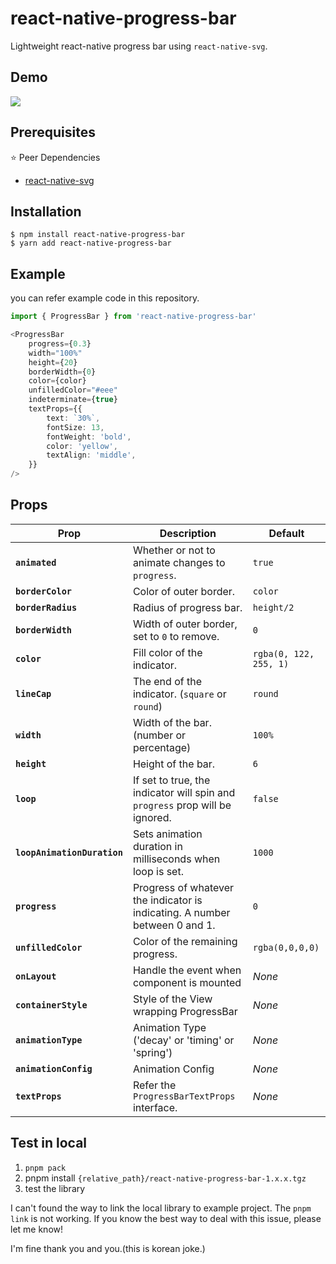 # react-native-progress-bar

Lightweight react-native progress bar using `react-native-svg`.

## Demo

![](examples/demo.gif)

## Prerequisites

⭐️ Peer Dependencies

- [react-native-svg](https://www.npmjs.com/package/react-native-svg#installation)

## Installation

```
$ npm install react-native-progress-bar
$ yarn add react-native-progress-bar
```

## Example

you can refer example code in this repository.

```typescript
import { ProgressBar } from 'react-native-progress-bar'

<ProgressBar
    progress={0.3}
    width="100%"
    height={20}
    borderWidth={0}
    color={color}
    unfilledColor="#eee"
    indeterminate={true}
    textProps={{
        text: `30%`,
        fontSize: 13,
        fontWeight: 'bold',
        color: 'yellow',
        textAlign: 'middle',
    }}
/>
```

## Props

| Prop                        | Description                                                                  | Default                |
| --------------------------- | ---------------------------------------------------------------------------- | ---------------------- |
| **`animated`**              | Whether or not to animate changes to `progress`.                             | `true`                 |
| **`borderColor`**           | Color of outer border.                                                       | `color`                |
| **`borderRadius`**          | Radius of progress bar.                                                      | `height/2`             |
| **`borderWidth`**           | Width of outer border, set to `0` to remove.                                 | `0`                    |
| **`color`**                 | Fill color of the indicator.                                                 | `rgba(0, 122, 255, 1)` |
| **`lineCap`**               | The end of the indicator. (`square` or `round`)                              | `round`                |
| **`width`**                 | Width of the bar. (number or percentage)                                     | `100%`                 |
| **`height`**                | Height of the bar.                                                           | `6`                    |
| **`loop`**                  | If set to true, the indicator will spin and `progress` prop will be ignored. | `false`                |
| **`loopAnimationDuration`** | Sets animation duration in milliseconds when loop is set.                    | `1000`                 |
| **`progress`**              | Progress of whatever the indicator is indicating. A number between 0 and 1.  | `0`                    |
| **`unfilledColor`**         | Color of the remaining progress.                                             | `rgba(0,0,0,0)`        |
| **`onLayout`**              | Handle the event when component is mounted                                   | _None_                 |
| **`containerStyle`**        | Style of the View wrapping ProgressBar                                       | _None_                 |
| **`animationType`**         | Animation Type ('decay' or 'timing' or 'spring')                             | _None_                 |
| **`animationConfig`**       | Animation Config                                                             | _None_                 |
| **`textProps`**             | Refer the `ProgressBarTextProps` interface.                                  | _None_                 |

## Test in local

1. `pnpm pack`
2. pnpm install `{relative_path}/react-native-progress-bar-1.x.x.tgz`
3. test the library

I can't found the way to link the local library to example project.
The `pnpm link` is not working. If you know the best way to deal with this issue, please let me know!

I'm fine thank you and you.(this is korean joke.)
